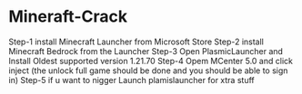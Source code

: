 # Mineraft-Crack
Step-1
install Minecraft Launcher from Microsoft Store 
Step-2 
install Minecraft Bedrock from the Launcher
Step-3
Open PlasmicLauncher and Install Oldest supported version 1.21.70
Step-4 
Opem MCenter 5.0 and click inject (the unlock full game should be done and you should be able to sign in)
Step-5 if u want to nigger
Launch plamislauncher for xtra stuff
